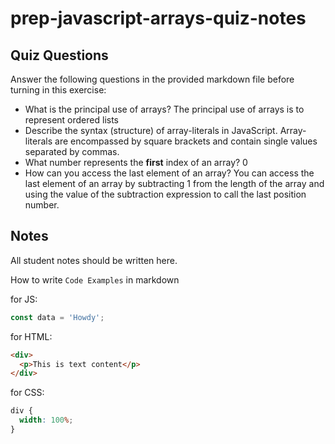 # prep-javascript-arrays-quiz-notes

## Quiz Questions

Answer the following questions in the provided markdown file before turning in this exercise:

- What is the principal use of arrays?
  The principal use of arrays is to represent ordered lists
- Describe the syntax (structure) of array-literals in JavaScript.
  Array-literals are encompassed by square brackets and contain single values separated by commas.
- What number represents the **first** index of an array?
  0
- How can you access the last element of an array?
  You can access the last element of an array by subtracting 1 from the length of the array and using the value of the subtraction expression to call the last position number.

## Notes

All student notes should be written here.

How to write `Code Examples` in markdown

for JS:

```javascript
const data = 'Howdy';
```

for HTML:

```html
<div>
  <p>This is text content</p>
</div>
```

for CSS:

```css
div {
  width: 100%;
}
```
